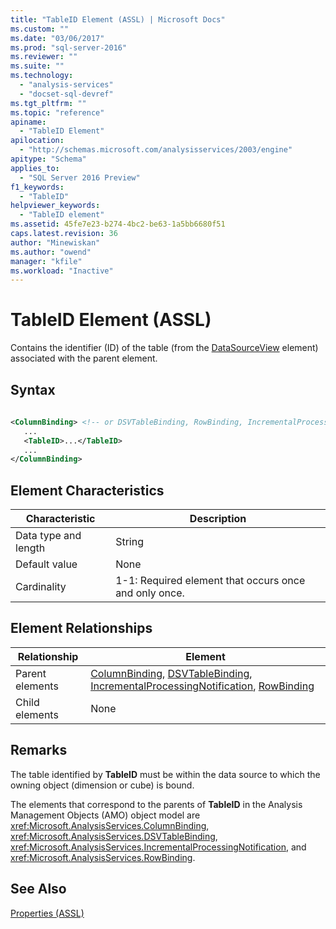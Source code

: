 ```yaml
---
title: "TableID Element (ASSL) | Microsoft Docs"
ms.custom: ""
ms.date: "03/06/2017"
ms.prod: "sql-server-2016"
ms.reviewer: ""
ms.suite: ""
ms.technology: 
  - "analysis-services"
  - "docset-sql-devref"
ms.tgt_pltfrm: ""
ms.topic: "reference"
apiname: 
  - "TableID Element"
apilocation: 
  - "http://schemas.microsoft.com/analysisservices/2003/engine"
apitype: "Schema"
applies_to: 
  - "SQL Server 2016 Preview"
f1_keywords: 
  - "TableID"
helpviewer_keywords: 
  - "TableID element"
ms.assetid: 45fe7e23-b274-4bc2-be63-1a5bb6680f51
caps.latest.revision: 36
author: "Minewiskan"
ms.author: "owend"
manager: "kfile"
ms.workload: "Inactive"
---
```

# TableID Element (ASSL)
  Contains the identifier (ID) of the table (from the [DataSourceView](../../../analysis-services/scripting/objects/datasourceview-element-assl.md) element) associated with the parent element.  
  
## Syntax  
  
```xml  
  
<ColumnBinding> <!-- or DSVTableBinding, RowBinding, IncrementalProcessingNotification -->  
   ...  
   <TableID>...</TableID>  
   ...  
</ColumnBinding>  
```  
  
## Element Characteristics  
  
|Characteristic|Description|  
|--------------------|-----------------|  
|Data type and length|String|  
|Default value|None|  
|Cardinality|1-1: Required element that occurs once and only once.|  
  
## Element Relationships  
  
|Relationship|Element|  
|------------------|-------------|  
|Parent elements|[ColumnBinding](../../../analysis-services/scripting/data-type/columnbinding-data-type-assl.md), [DSVTableBinding](../../../analysis-services/scripting/data-type/dsvtablebinding-data-type-assl.md), [IncrementalProcessingNotification](../../../analysis-services/scripting/objects/incrementalprocessingnotification-element-assl.md), [RowBinding](../../../analysis-services/scripting/data-type/rowbinding-data-type-assl.md)|  
|Child elements|None|  
  
## Remarks  
 The table identified by **TableID** must be within the data source to which the owning object (dimension or cube) is bound.  
  
 The elements that correspond to the parents of **TableID** in the Analysis Management Objects (AMO) object model are <xref:Microsoft.AnalysisServices.ColumnBinding>, <xref:Microsoft.AnalysisServices.DSVTableBinding>, <xref:Microsoft.AnalysisServices.IncrementalProcessingNotification>, and <xref:Microsoft.AnalysisServices.RowBinding>.  
  
## See Also  
 [Properties &#40;ASSL&#41;](../../../analysis-services/scripting/properties/properties-assl.md)  
  
  
